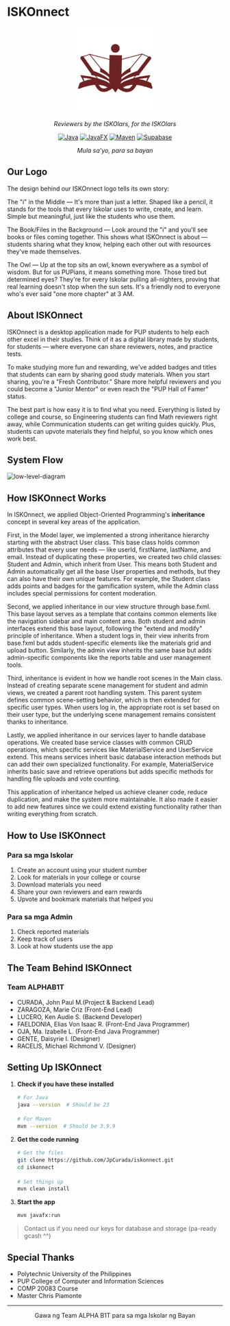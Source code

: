 # ISKOnnect

<div align="center">
  <img src="src/main/resources/images/ISKONNECT_TRANSPARENT.png" alt="ISKOnnect Logo" width="200"/>
  
  *Reviewers by the ISKOlars, for the ISKOlars*
  
  [![Java](https://img.shields.io/badge/Java-23-red.svg)](https://www.oracle.com/java/)
  [![JavaFX](https://img.shields.io/badge/JavaFX-23.0.1-orange.svg)](https://openjfx.io/)
  [![Maven](https://img.shields.io/badge/Maven-3.9.9-blue.svg)](https://maven.apache.org/)
  [![Supabase](https://img.shields.io/badge/Supabase-Latest-green.svg)](https://supabase.io/)

  *Mula sa'yo, para sa bayan*

</div>

## Our Logo

The design behind our ISKOnnect logo tells its own story:

The "i" in the Middle — It's more than just a letter. Shaped like a pencil, it stands for the tools that every Iskolar uses to write, create, and learn. Simple but meaningful, just like the students who use them.

The Book/Files in the Background — Look around the "i" and you'll see books or files coming together. This shows what ISKOnnect is about — students sharing what they know, helping each other out with resources they've made themselves.

The Owl — Up at the top sits an owl, known everywhere as a symbol of wisdom. But for us PUPians, it means something more. Those tired but determined eyes? They're for every Iskolar pulling all-nighters, proving that real learning doesn't stop when the sun sets. It's a friendly nod to everyone who's ever said "one more chapter" at 3 AM.

## About ISKOnnect

ISKOnnect is a desktop application made for PUP students to help each other excel in their studies. Think of it as a digital library made by students, for students — where everyone can share reviewers, notes, and practice tests.

To make studying more fun and rewarding, we've added badges and titles that students can earn by sharing good study materials. When you start sharing, you're a "Fresh Contributor." Share more helpful reviewers and you could become a "Junior Mentor" or even reach the "PUP Hall of Famer" status.

The best part is how easy it is to find what you need. Everything is listed by college and course, so Engineering students can find Math reviewers right away, while Communication students can get writing guides quickly. Plus, students can upvote materials they find helpful, so you know which ones work best.

## System Flow
![low-level-diagram](https://uml.planttext.com/plantuml/png/ZLVRRkCs47qtu7zWioyji8ks2_J5G8BrBTbWdKljPD420GfQ6bk49L8bANkpHV-zCoHbNImhZG53rXpEzN1cyibOhcsHfUnszUL1IeWiUzGg0cFOTQeEmy5my4CC6o61pSRBBtzDRjYxZnFwj0HFyp-UsBlvB_HfYHQtz_DJqNWwdTzt75dDfm_tUExFIZGSc9sGETSyOsiUxRPQ5JAUgbJfqgiw11Nn8hNNIjeQXXmyWrg9xy1-_TWqPE3l0cG4x9_XWE7VM6jrED5tb7HQ8-b2R621WKsKZa7N89IM5kHSR0JotuzOBX69d4jRL-YJUGhfKrZ3dNK-11XPfS-Pyy8-GmxnXeaRF9ptfCZ9p-fmqi_0yNI5gJlfloVgMuy9bBxXv4pi1PxkqL4Y-j8HC7sEBc43ciZNOwh2z1axeju8xLxPFcDEt6U709qc_ctUgXctVCtDUMKTq0xY3GUSICLMjeX1slBdECw470xoYjdiOg6sGhx8AJgdLPg2lc3SCFUsXGpANkHN0OSMVaNlMlWxRa4Bdhx85UYzYC0XxyAF5dZ2uoqqaUvL2_OLyzX4qPiMQ0cvqhO9y-zQG9UFpdZ67V4y6z0hxFn2IH-pVnuEub09Tl6eZDrgMFs-S8ZPf9t28dT8z0thmRVUj_1CPRkyPEF29fXc4N6Bse_Zvl9oE0WLO1-kV856R2unnopIGEynrsOuS1A2p2QZkZ9W1GOm74XC6DDYczWHmv0C-onsN8lf8ziWHIBbfXnPpfLAXTmE1xC9-r2PN88jj7JA64LUinWoCc9J3QL171GXJK7gW9JU4RkLWfocyM92Q7kNToTtHaF88xPAr84bAaCeXWioPAia6NlEKyNZS-aA1WCeAmzXnDdHsjMHcoFscSiunG0SVZWe1KwLhzR8FG3R2CHXL6LfoQm3EFShZI5j3lwyN3HrKgbMV0-LPp5OBgYS8VcL8cJgHcWSm8XlQd4N1W49H3l6eqJ07Z9C06fnejBISnvJTN8bKCP-_2qy_UoZ_Sbr2x4dIBY2hltNDNWJQ_VA9XfCejBOU21FSKVogfzA4Ri3wwKDLQ4ghhHU6P9JR0BrgmCTT9W9awVybKa8HpqQ95OhXdO0JQgC8qUHVgeuasKv3Djg4TUOGacu1Xib5UHOgg0W5FnOqOXhIb7DKfqSk4mPos9ra3sCkm5RwNCagdEjoatGmjpsQaBus2ZnDhFLgx6GjOEcBefbJGMMjSZthgVIksR1uPimJWa1ge3zuH0lYSYmBH10NBXNc6dO2rMKpPeALLU-X0XdsD6kMm8cpGG5oZhb4Ox5mAQpxFTKnkwZuU3p3Yasw2La2czPjnipIA6qePrB_ziNHpkNPJzda6iIoqANhvrf3q3I5-jCM3Javr8uL-y5NjJi15T-CXsTy1Z3S02b698RQ3NK4gYVbYYKd_AtROLA5Z9HNfYmffvsoP3Eh87hP6xGIDtl55NhIJxlPRdmacV2LCExuGQTkkDwLqQ0hKQbUuZhrV3vc76Jh1NImDMYdQE772GEiW3fp17HcPWVLPmVDoyvMEsazU7wf2nUKvg1vdtL9jwVgGRTRJzJqP8MwyAtm4vpKKBtEapVTZoUUjxkMHkjwT9Kxo0fkX6oI8jFETjxc1twdcyYgTggmjOwvd4tcCkuSoS8wyKq1TwzqTHRNF3KAZA4mcedS1L0LkfghM9-poadD3i8c-1yTCr_1wy4eDN7G5IK0zsKPv5BD9IWgPeMEyPkippr0xPpRMBUK6EzWWrEDu7_SBmsLN_27qMM_WS0)

## How ISKOnnect Works

In ISKOnnect, we applied Object-Oriented Programming's **inheritance** concept in several key areas of the application.

First, in the Model layer, we implemented a strong inheritance hierarchy starting with the abstract User class. This base class holds common attributes that every user needs — like userId, firstName, lastName, and email. Instead of duplicating these properties, we created two child classes: Student and Admin, which inherit from User. This means both Student and Admin automatically get all the base User properties and methods, but they can also have their own unique features. For example, the Student class adds points and badges for the gamification system, while the Admin class includes special permissions for content moderation.

Second, we applied inheritance in our view structure through base.fxml. This base layout serves as a template that contains common elements like the navigation sidebar and main content area. Both student and admin interfaces extend this base layout, following the "extend and modify" principle of inheritance. When a student logs in, their view inherits from base.fxml but adds student-specific elements like the materials grid and upload button. Similarly, the admin view inherits the same base but adds admin-specific components like the reports table and user management tools.

Third, inheritance is evident in how we handle root scenes in the Main class. Instead of creating separate scene management for student and admin views, we created a parent root handling system. This parent system defines common scene-setting behavior, which is then extended for specific user types. When users log in, the appropriate root is set based on their user type, but the underlying scene management remains consistent thanks to inheritance.

Lastly, we applied inheritance in our services layer to handle database operations. We created base service classes with common CRUD operations, which specific services like MaterialService and UserService extend. This means services inherit basic database interaction methods but can add their own specialized functionality. For example, MaterialService inherits basic save and retrieve operations but adds specific methods for handling file uploads and vote counting.

This application of inheritance helped us achieve cleaner code, reduce duplication, and make the system more maintainable. It also made it easier to add new features since we could extend existing functionality rather than writing everything from scratch.

## How to Use ISKOnnect

### Para sa mga Iskolar
1. Create an account using your student number
2. Look for materials in your college or course
3. Download materials you need
4. Share your own reviewers and earn rewards
5. Upvote and bookmark materials that helped you

### Para sa mga Admin
1. Check reported materials
2. Keep track of users
3. Look at how students use the app

## The Team Behind ISKOnnect

### Team ALPHAB1T
- CURADA, John Paul M.(Project & Backend Lead)
- ZARAGOZA, Marie Criz (Front-End Lead)
- LUCERO, Ken Audie S. (Backend Developer)
- FAELDONIA, Elias Von Isaac R. (Front-End Java Programmer)
- OJA, Ma. Izabelle L. (Front-End Java Programmer)
- GENTE, Daisyrie I. (Designer)
- RACELIS, Michael Richmond V. (Designer)


## Setting Up ISKOnnect

1. **Check if you have these installed**
   ```bash
   # For Java
   java --version  # Should be 23
   
   # For Maven
   mvn --version  # Should be 3.9.9
   ```

2. **Get the code running**
   ```bash
   # Get the files
   git clone https://github.com/JpCurada/iskonnect.git
   cd iskonnect
   
   # Set things up
   mvn clean install
   ```

3. **Start the app**
   ```bash
   mvn javafx:run
   ```

> Contact us if you need our keys for database and storage (pa-ready gcash ^^)

## Special Thanks

- Polytechnic University of the Philippines
- PUP College of Computer and Information Sciences
- COMP 20083 Course
- Master Chris Piamonte

---

<div align="center">
  Gawa ng Team ALPHA B1T para sa mga Iskolar ng Bayan
</div>